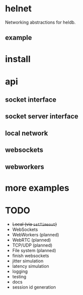 # helnet
Networking abstractions for heldb.

## example

# install #

# api #

## socket interface ##

## socket server interface ##

## local network ##

## websockets ##

## webworkers ##

# more examples #

# TODO

* ~~Local (via `setTimeout`)~~
* WebSockets
* WebWorkers (planned)
* WebRTC (planned)
* TCP/UDP (planned)
* File system (planned)
* finish websockets
* jitter simulation
* latency simulation
* logging
* testing
* docs
* session id generation